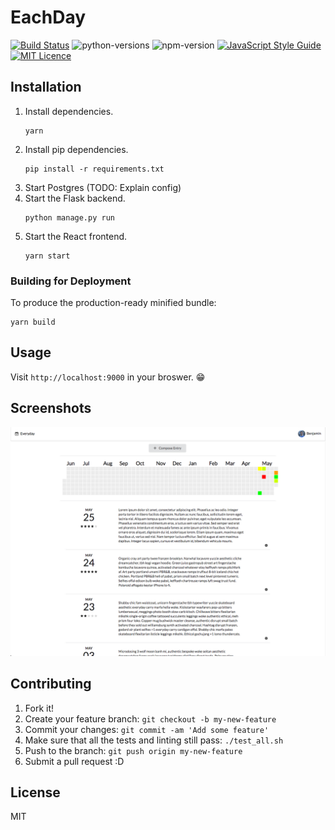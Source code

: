 # EachDay
[![Build Status](https://travis-ci.org/bcongdon/EachDay.svg?branch=master)](https://travis-ci.org/bcongdon/EachDay)
![python-versions](https://img.shields.io/badge/python-2.7%2C%203.6-blue.svg)
![npm-version](https://img.shields.io/badge/npm-4.6.1-blue.svg)
[![JavaScript Style Guide](https://img.shields.io/badge/code_style-standard-brightgreen.svg)](https://standardjs.com)
[![MIT Licence](https://badges.frapsoft.com/os/mit/mit.svg?v=103)](https://opensource.org/licenses/mit-license.php)

## Installation
1. Install dependencies.
    ```
    yarn
    ```
2. Install pip dependencies.
    ```
    pip install -r requirements.txt
    ```
3. Start Postgres (TODO: Explain config)
4. Start the Flask backend.
    ```
    python manage.py run
    ```
5. Start the React frontend.
    ```
    yarn start
    ```

### Building for Deployment

To produce the production-ready minified bundle:

```
yarn build
```

## Usage

Visit `http://localhost:9000` in your broswer. 😁

## Screenshots

![Dashboard](/readme_assets/dashboard.png)

## Contributing
1. Fork it!
2. Create your feature branch: `git checkout -b my-new-feature`
3. Commit your changes: `git commit -am 'Add some feature'`
4. Make sure that all the tests and linting still pass: `./test_all.sh`
5. Push to the branch: `git push origin my-new-feature`
6. Submit a pull request :D

## License

MIT